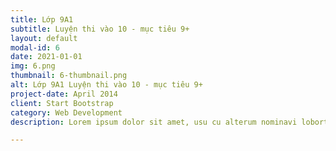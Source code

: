 ```yaml
---
title: Lớp 9A1
subtitle: Luyện thi vào 10 - mục tiêu 9+
layout: default
modal-id: 6
date: 2021-01-01
img: 6.png
thumbnail: 6-thumbnail.png
alt: Lớp 9A1 Luyện thi vào 10 - mục tiêu 9+
project-date: April 2014
client: Start Bootstrap
category: Web Development
description: Lorem ipsum dolor sit amet, usu cu alterum nominavi lobortis. At duo novum diceret. Tantas apeirian vix et, usu sanctus postulant inciderint ut, populo diceret necessitatibus in vim. Cu eum dicam feugiat noluisse.

---
```

